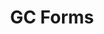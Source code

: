 ---
title: 'GC Forms'
description: Create accessible online forms
image: '/img/cds/gc-forms.svg'
imageAlt: 'Screenshot of GC Forms'
link: 'https://articles.alpha.canada.ca/forms-formulaires/'
---